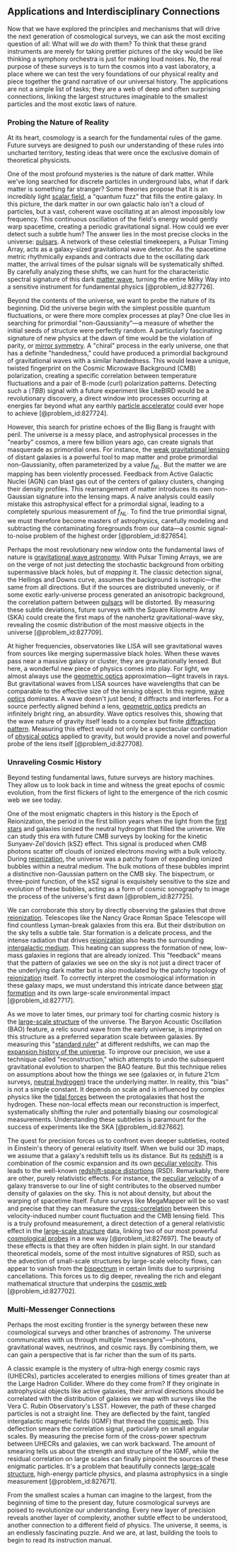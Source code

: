 ## Applications and Interdisciplinary Connections

Now that we have explored the principles and mechanisms that will drive the next generation of cosmological surveys, we can ask the most exciting question of all: What will we *do* with them? To think that these grand instruments are merely for taking prettier pictures of the sky would be like thinking a symphony orchestra is just for making loud noises. No, the real purpose of these surveys is to turn the cosmos into a vast laboratory, a place where we can test the very foundations of our physical reality and piece together the grand narrative of our universal history. The applications are not a simple list of tasks; they are a web of deep and often surprising connections, linking the largest structures imaginable to the smallest particles and the most exotic laws of nature.

### Probing the Nature of Reality

At its heart, cosmology is a search for the fundamental rules of the game. Future surveys are designed to push our understanding of these rules into uncharted territory, testing ideas that were once the exclusive domain of theoretical physicists.

One of the most profound mysteries is the nature of dark matter. While we've long searched for discrete particles in underground labs, what if dark matter is something far stranger? Some theories propose that it is an incredibly light [scalar field](@article_id:153816), a "quantum fuzz" that fills the entire galaxy. In this picture, the dark matter in our own galactic halo isn't a cloud of particles, but a vast, coherent wave oscillating at an almost impossibly low frequency. This continuous oscillation of the field's energy would gently warp spacetime, creating a periodic gravitational signal. How could we ever detect such a subtle hum? The answer lies in the most precise clocks in the universe: [pulsars](@article_id:203020). A network of these celestial timekeepers, a Pulsar Timing Array, acts as a galaxy-sized gravitational wave detector. As the spacetime metric rhythmically expands and contracts due to the oscillating dark matter, the arrival times of the pulsar signals will be systematically shifted. By carefully analyzing these shifts, we can hunt for the characteristic spectral signature of this dark [matter wave](@article_id:150986), turning the entire Milky Way into a sensitive instrument for fundamental physics [@problem_id:827726].

Beyond the contents of the universe, we want to probe the nature of its beginning. Did the universe begin with the simplest possible quantum fluctuations, or were there more complex processes at play? One clue lies in searching for primordial "non-Gaussianity"—a measure of whether the initial seeds of structure were perfectly random. A particularly fascinating signature of new physics at the dawn of time would be the violation of parity, or [mirror symmetry](@article_id:158236). A "chiral" process in the early universe, one that has a definite "handedness," could have produced a primordial background of gravitational waves with a similar handedness. This would leave a unique, twisted fingerprint on the Cosmic Microwave Background (CMB) polarization, creating a specific correlation between temperature fluctuations and a pair of B-mode (curl) polarization patterns. Detecting such a $\langle TBB \rangle$ signal with a future experiment like LiteBIRD would be a revolutionary discovery, a direct window into processes occurring at energies far beyond what any earthly [particle accelerator](@article_id:269213) could ever hope to achieve [@problem_id:827724].

However, this search for pristine echoes of the Big Bang is fraught with peril. The universe is a messy place, and astrophysical processes in the "nearby" cosmos, a mere few billion years ago, can create signals that masquerade as primordial ones. For instance, the [weak gravitational lensing](@article_id:159721) of distant galaxies is a powerful tool to map matter and probe primordial non-Gaussianity, often parameterized by a value $f_{NL}$. But the matter we are mapping has been violently processed. Feedback from Active Galactic Nuclei (AGN) can blast gas out of the centers of galaxy clusters, changing their density profiles. This rearrangement of matter introduces its own non-Gaussian signature into the lensing maps. A naive analysis could easily mistake this astrophysical effect for a primordial signal, leading to a completely spurious measurement of $f_{NL}$. To find the true primordial signal, we must therefore become masters of astrophysics, carefully modeling and subtracting the contaminating foregrounds from our data—a cosmic signal-to-noise problem of the highest order [@problem_id:827654].

Perhaps the most revolutionary new window onto the fundamental laws of nature is [gravitational wave astronomy](@article_id:143840). With Pulsar Timing Arrays, we are on the verge of not just detecting the stochastic background from orbiting supermassive black holes, but of *mapping* it. The classic detection signal, the Hellings and Downs curve, assumes the background is isotropic—the same from all directions. But if the sources are distributed unevenly, or if some exotic early-universe process generated an anisotropic background, the correlation pattern between [pulsars](@article_id:203020) will be distorted. By measuring these subtle deviations, future surveys with the Square Kilometre Array (SKA) could create the first maps of the nanohertz gravitational-wave sky, revealing the cosmic distribution of the most massive objects in the universe [@problem_id:827709].

At higher frequencies, observatories like LISA will see gravitational waves from sources like merging supermassive black holes. When these waves pass near a massive galaxy or cluster, they are gravitationally lensed. But here, a wonderful new piece of physics comes into play. For light, we almost always use the [geometric optics](@article_id:174534) approximation—light travels in rays. But gravitational waves from LISA sources have wavelengths that can be comparable to the effective size of the lensing object. In this regime, [wave optics](@article_id:270934) dominates. A wave doesn't just bend; it diffracts and interferes. For a source perfectly aligned behind a lens, [geometric optics](@article_id:174534) predicts an infinitely bright ring, an absurdity. Wave optics resolves this, showing that the wave nature of gravity itself leads to a complex but finite [diffraction pattern](@article_id:141490). Measuring this effect would not only be a spectacular confirmation of [physical optics](@article_id:177564) applied to gravity, but would provide a novel and powerful probe of the lens itself [@problem_id:827708].

### Unraveling Cosmic History

Beyond testing fundamental laws, future surveys are history machines. They allow us to look back in time and witness the great epochs of cosmic evolution, from the first flickers of light to the emergence of the rich cosmic web we see today.

One of the most enigmatic chapters in this history is the Epoch of Reionization, the period in the first billion years when the light from the [first stars](@article_id:157997) and galaxies ionized the neutral hydrogen that filled the universe. We can study this era with future CMB surveys by looking for the kinetic Sunyaev-Zel'dovich (kSZ) effect. This signal is produced when CMB photons scatter off clouds of ionized electrons moving with a bulk velocity. During [reionization](@article_id:157862), the universe was a patchy foam of expanding ionized bubbles within a neutral medium. The bulk motions of these bubbles imprint a distinctive non-Gaussian pattern on the CMB sky. The bispectrum, or three-point function, of the kSZ signal is exquisitely sensitive to the size and evolution of these bubbles, acting as a form of cosmic sonography to image the process of the universe's first dawn [@problem_id:827725].

We can corroborate this story by directly observing the galaxies that drove [reionization](@article_id:157862). Telescopes like the Nancy Grace Roman Space Telescope will find countless Lyman-break galaxies from this era. But their distribution on the sky tells a subtle tale. Star formation is a delicate process, and the intense radiation that drives [reionization](@article_id:157862) also heats the surrounding [intergalactic medium](@article_id:157148). This heating can suppress the formation of new, low-mass galaxies in regions that are already ionized. This "feedback" means that the pattern of galaxies we see on the sky is not just a direct tracer of the underlying dark matter but is also modulated by the patchy topology of [reionization](@article_id:157862) itself. To correctly interpret the cosmological information in these galaxy maps, we must understand this intricate dance between [star formation](@article_id:159862) and its own large-scale environmental impact [@problem_id:827717].

As we move to later times, our primary tool for charting cosmic history is the [large-scale structure](@article_id:158496) of the universe. The Baryon Acoustic Oscillation (BAO) feature, a relic sound wave from the early universe, is imprinted on this structure as a preferred separation scale between galaxies. By measuring this "[standard ruler](@article_id:157361)" at different redshifts, we can map the [expansion history of the universe](@article_id:161532). To improve our precision, we use a technique called "reconstruction," which attempts to undo the subsequent gravitational evolution to sharpen the BAO feature. But this technique relies on assumptions about how the things we see (galaxies or, in future 21cm surveys, [neutral hydrogen](@article_id:173777)) trace the underlying matter. In reality, this "bias" is not a simple constant. It depends on scale and is influenced by complex physics like the [tidal forces](@article_id:158694) between the protogalaxies that host the hydrogen. These non-local effects mean our reconstruction is imperfect, systematically shifting the ruler and potentially biasing our cosmological measurements. Understanding these subtleties is paramount for the success of experiments like the SKA [@problem_id:827662].

The quest for precision forces us to confront even deeper subtleties, rooted in Einstein's theory of general relativity itself. When we build our 3D maps, we assume that a galaxy's redshift tells us its distance. But its [redshift](@article_id:159451) is a combination of the cosmic expansion and its own [peculiar velocity](@article_id:157470). This leads to the well-known [redshift-space distortions](@article_id:157142) (RSD). Remarkably, there are other, purely relativistic effects. For instance, the [peculiar velocity](@article_id:157470) of a galaxy transverse to our line of sight contributes to the observed number density of galaxies on the sky. This is not about density, but about the warping of spacetime itself. Future surveys like MegaMapper will be so vast and precise that they can measure the [cross-correlation](@article_id:142859) between this velocity-induced number count fluctuation and the CMB lensing field. This is a truly profound measurement, a direct detection of a general relativistic effect in the [large-scale structure](@article_id:158496) data, linking two of our most powerful [cosmological probes](@article_id:160433) in a new way [@problem_id:827697]. The beauty of these effects is that they are often hidden in plain sight. In our standard theoretical models, some of the most intuitive signatures of RSD, such as the advection of small-scale structures by large-scale velocity flows, can appear to vanish from the [bispectrum](@article_id:158051) in certain limits due to surprising cancellations. This forces us to dig deeper, revealing the rich and elegant mathematical structure that underpins the [cosmic web](@article_id:161548) [@problem_id:827702].

### Multi-Messenger Connections

Perhaps the most exciting frontier is the synergy between these new cosmological surveys and other branches of astronomy. The universe communicates with us through multiple "messengers"—photons, gravitational waves, neutrinos, and cosmic rays. By combining them, we can gain a perspective that is far richer than the sum of its parts.

A classic example is the mystery of ultra-high energy cosmic rays (UHECRs), particles accelerated to energies millions of times greater than at the Large Hadron Collider. Where do they come from? If they originate in astrophysical objects like active galaxies, their arrival directions should be correlated with the distribution of galaxies we map with surveys like the Vera C. Rubin Observatory's LSST. However, the path of these charged particles is not a straight line. They are deflected by the faint, tangled intergalactic magnetic fields (IGMF) that thread the [cosmic web](@article_id:161548). This deflection smears the correlation signal, particularly on small angular scales. By measuring the precise form of the cross-power spectrum between UHECRs and galaxies, we can work backward. The amount of smearing tells us about the strength and structure of the IGMF, while the residual correlation on large scales can finally pinpoint the sources of these enigmatic particles. It's a problem that beautifully connects [large-scale structure](@article_id:158496), high-energy particle physics, and plasma astrophysics in a single measurement [@problem_id:827671].

From the smallest scales a human can imagine to the largest, from the beginning of time to the present day, future cosmological surveys are poised to revolutionize our understanding. Every new layer of precision reveals another layer of complexity, another subtle effect to be understood, another connection to a different field of physics. The universe, it seems, is an endlessly fascinating puzzle. And we are, at last, building the tools to begin to read its instruction manual.